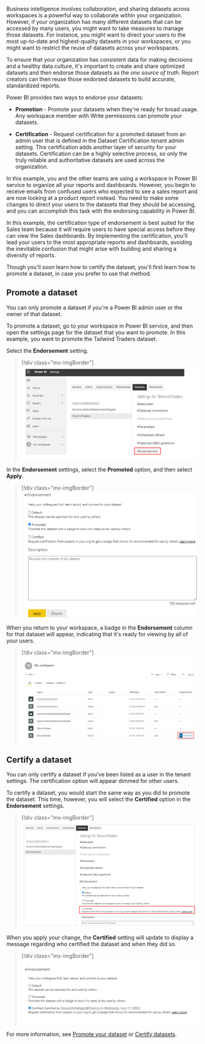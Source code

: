 Business intelligence involves collaboration, and sharing datasets across workspaces is a powerful way to collaborate within your organization. However, if your organization has many different datasets that can be accessed by many users, you might want to take measures to manage those datasets. For instance, you might want to direct your users to the most up-to-date and highest-quality datasets in your workspaces, or you might want to restrict the reuse of datasets across your workspaces.

To ensure that your organization has consistent data for making decisions and a healthy data culture, it's important to create and share optimized datasets and then endorse those datasets as the *one source of truth*. Report creators can then reuse those endorsed datasets to build accurate, standardized reports.

Power BI provides two ways to endorse your datasets:

-   **Promotion** - Promote your datasets when they're ready for broad usage. Any workspace member with Write permissions can promote your datasets.

-   **Certification** - Request certification for a promoted dataset from an admin user that is defined in the Dataset Certification tenant admin setting. This certification adds another layer of security for your datasets. Certification can be a highly selective process, so only the truly reliable and authoritative datasets are used across the organization.

In this example, you and the other teams are using a workspace in Power BI service to organize all your reports and dashboards. However, you begin to receive emails from confused users who expected to see a sales report and are now looking at a product report instead. You need to make some changes to direct your users to the datasets that they should be accessing, and you can accomplish this task with the endorsing capability in Power BI.

In this example, the certification type of endorsement is best suited for the Sales team because it will require users to have special access before they can view the Sales dashboards. By implementing the certification, you'll lead your users to the most appropriate reports and dashboards, avoiding the inevitable confusion that might arise with building and sharing a diversity of reports.

Though you'll soon learn how to certify the dataset, you'll first learn how to promote a dataset, in case you prefer to use that method.

## Promote a dataset 

You can only promote a dataset if you're a Power BI admin user or the owner of that dataset.

To promote a dataset, go to your workspace in Power BI service, and then open the settings page for the dataset that you want to promote. In this example, you want to promote the Tailwind Traders dataset.

Select the **Endorsement** setting.

> [!div class="mx-imgBorder"]
> [![Select endorsement option](../media/7-select-endorsement-option-ssm.png)](../media/7-select-endorsement-option-ssm.png#lightbox)

In the **Endorsement** settings, select the **Promoted** option, and then select **Apply**.

> [!div class="mx-imgBorder"]
> [![Select endorsement settings](../media/7-select-endorsement-settings-ss.png)](../media/7-select-endorsement-settings-ss.png#lightbox)

When you return to your workspace, a badge in the **Endorsement** column for that dataset will appear, indicating that it's ready for viewing by all of your users.

> [!div class="mx-imgBorder"]
> [![View promoted dataset badge](../media/7-promoted-dataset-badge-ssm.png)](../media/7-promoted-dataset-badge-ssm.png#lightbox)

## Certify a dataset 

You can only certify a dataset if you've been listed as a user in the tenant settings. The certification option will appear dimmed for other users.

To certify a dataset, you would start the same way as you did to promote the dataset. This time, however, you will select the **Certified** option in the **Endorsement** settings.

> [!div class="mx-imgBorder"]
> [![Select certified option](../media/7-select-certified-option-ssm.png)](../media/7-select-certified-option-ssm.png#lightbox)

When you apply your change, the **Certified** setting will update to display a message regarding who certified the dataset and when they did so.

> [!div class="mx-imgBorder"]
> [![View certified message details](../media/7-view-certified-details-ss.png)](../media/7-view-certified-details-ss.png#lightbox)

For more information, see [Promote your dataset](https://docs.microsoft.com/power-bi/service-datasets-promote/?azure-portal=true) or [Certify datasets](https://docs.microsoft.com/power-bi/service-datasets-certify/?azure-portal=true).
